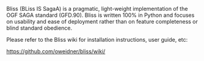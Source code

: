Bliss (BLiss IS SagaA) is a pragmatic, light-weight implementation of the 
OGF SAGA standard (GFD.90). Bliss is written 100% in Python and focuses on 
usability and ease of deployment rather than on feature completeness or blind 
standard obedience.

Please refer to the Bliss wiki for installation instructions, user guide, etc:

  https://github.com/oweidner/bliss/wiki/

